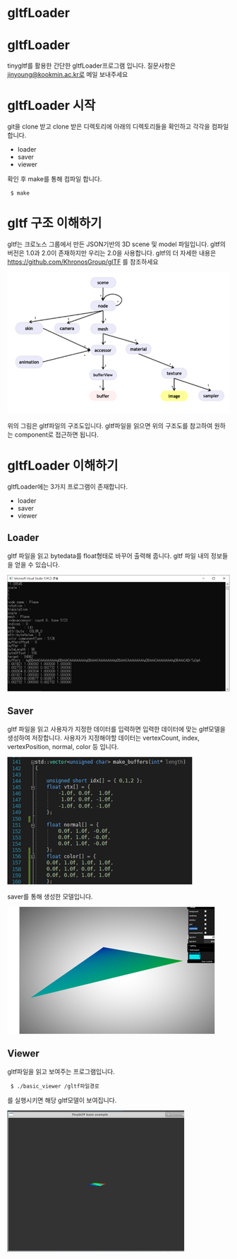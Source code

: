 # gltfLoader

# gltfLoader
tinygltf를 활용한 간단한 gltfLoader프로그램 입니다.
질문사항은 jinyoung@kookmin.ac.kr로 메일 보내주세요

# gltfLoader 시작
git을 clone 받고 clone 받은 디렉토리에 아래의 디렉토리들을 확인하고 각각을 컴파일합니다.
- loader
- saver
- viewer

확인 후 make를 통해 컴파일 합니다.
<pre><code> $ make </pre></code>

# gltf 구조 이해하기
gltf는 크로노스 그룹에서 만든 JSON기반의 3D scene 및 model 파일입니다.
gltf의 버전은 1.0과 2.0이 존재하지만 우리는 2.0을 사용합니다.
gltf의 더 자세한 내용은 https://github.com/KhronosGroup/glTF 를 참조하세요

![image1](./image/image.png)

위의  그림은 gltf파일의 구조도입니다.
gltf파일을 읽으면 위의 구조도를 참고하여 원하는 component로 접근하면 됩니다.

# gltfLoader 이해하기
gltfLoader에는 3가지 프로그램이 존재합니다.
- loader
- saver
- viewer

## Loader
gltf 파일을 읽고 bytedata를 float형태로 바꾸어 출력해 줍니다.
gltf 파일 내의 정보들을 얻을 수 있습니다.

![image1](./image/loader.png)

## Saver
gltf 파일을 읽고 사용자가 지정한 데이터를 입력하면 입력한 데이터에 맞는 gltf모델을 생성하여 저장합니다.
사용자가 지정해야할 데이터는 vertexCount, index, vertexPosition, normal, color 등 입니다.

![image1](./image/saver.png)

saver를 통해 생성한 모델입니다.

![image1](./image/makeImg.png)

## Viewer
gltf파일을 읽고 보여주는 프로그램입니다.
<pre><code> $ ./basic_viewer /gltf파일경로 </pre></code>
를 실행시키면 해당 gltf모델이 보여집니다.

![image1](./image/viewer.png)